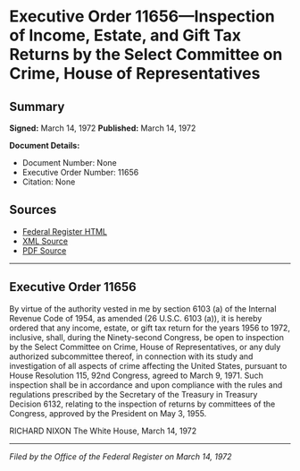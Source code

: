 # Executive Order 11656—Inspection of Income, Estate, and Gift Tax Returns by the Select Committee on Crime, House of Representatives

## Summary

**Signed:** March 14, 1972
**Published:** March 14, 1972

**Document Details:**
- Document Number: None
- Executive Order Number: 11656
- Citation: None

## Sources
- [Federal Register HTML](https://www.presidency.ucsb.edu/documents/executive-order-11656-inspection-income-estate-and-gift-tax-returns-the-select-committee)
- [XML Source](None)
- [PDF Source](None)

---

## Executive Order 11656

By virtue of the authority vested in me by section 6103 (a) of the Internal Revenue Code of 1954, as amended (26 U.S.C. 6103 (a)), it is hereby ordered that any income, estate, or gift tax return for the years 1956 to 1972, inclusive, shall, during the Ninety-second Congress, be open to inspection by the Select Committee on Crime, House of Representatives, or any duly authorized subcommittee thereof, in connection with its study and investigation of all aspects of crime affecting the United States, pursuant to House Resolution 115, 92nd Congress, agreed to March 9, 1971. Such inspection shall be in accordance and upon compliance with the rules and regulations prescribed by the Secretary of the Treasury in Treasury Decision 6132, relating to the inspection of returns by committees of the Congress, approved by the President on May 3, 1955.

RICHARD NIXON
The White House,
March 14, 1972

---

*Filed by the Office of the Federal Register on March 14, 1972*
